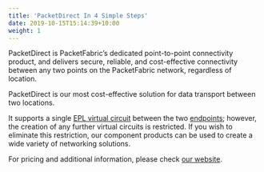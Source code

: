```yaml
---
title: 'PacketDirect In 4 Simple Steps'
date: 2019-10-15T15:14:39+10:00
weight: 1
---
```

<script src="/js/wz_tooltip.js"></script>

PacketDirect is PacketFabric’s dedicated point-to-point connectivity product, and delivers secure, reliable, and cost-effective connectivity between any two points on the PacketFabric network, regardless of location.

PacketDirect is our most cost-effective solution for data transport between two locations. 

It supports a single <a href="javascript:;" onmouseover="Tip('An EPL (Ethernet Private Line) is a dedicated, point-to-point connection between entities.  (Schools and enterprise businesses often use these types of circuits.) The virtual circuit is contrasted with the physical. Imagine a spiderweb of connectivity among locations all over the planet, where almost all carriers are connected to one another. Instead of dealing with complex physical connection points, virtual connections are created.', WIDTH, 250, ABOVE, true)" onmouseout="UnTip()">EPL virtual circuit</a> between the two <a href="javascript:;" onmouseover="Tip('An endpoint in this context is a device at a physical location. If the circuit is a point-to-point (originating at one business and terminating at another) then each side of the circuit has an endpoint. If the circuit is being used for Internet access then one endpoint is the user and the other is at the Internet Service Provider (ISP).', WIDTH, 250, ABOVE, true)" onmouseout="UnTip()">endpoints</a>; however, the creation of any further virtual circuits is restricted. If you wish to eliminate this restriction, our component products can be used to create a wide variety of networking solutions. 

For pricing and additional information, please check [our website](http://packetfabric.com).

